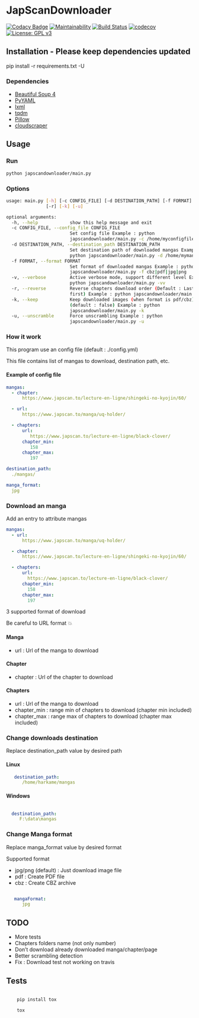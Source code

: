# JapScanDownloader

[![Codacy Badge](https://api.codacy.com/project/badge/Grade/acf59998d8a743188d5f7ef058010ffa)](https://www.codacy.com/manual/Harkame/JapScanDownloader?utm_source=github.com&amp;utm_medium=referral&amp;utm_content=Harkame/JapScanDownloader&amp;utm_campaign=Badge_Grade)
[![Maintainability](https://api.codeclimate.com/v1/badges/eb654455df609c6fd1a2/maintainability)](https://codeclimate.com/github/Harkame/JapScanDownloader/maintainability)
[![Build Status](https://travis-ci.org/Harkame/JapScanDownloader.svg?branch=master)](https://travis-ci.org/Harkame/JapScanDownloader)
[![codecov](https://codecov.io/gh/Harkame/JapScanDownloader/branch/master/graph/badge.svg)](https://codecov.io/gh/Harkame/JapScanDownloader)
[![License: GPL v3](https://img.shields.io/badge/License-GPLv3-blue.svg)](https://www.gnu.org/licenses/gpl-3.0)

## Installation - Please keep dependencies updated

pip install -r requirements.txt -U

### Dependencies

  -   [Beautiful Soup 4](https://www.crummy.com/software/BeautifulSoup/bs4/doc/)
  -   [PyYAML](https://github.com/yaml/pyyaml)
  -    [lxml](https://github.com/lxml/lxml.git)
  -    [tqdm](https://github.com/tqdm/tqdm)
  -    [Pillow](https://github.com/python-pillow/Pillow.git)
  -    [cloudscraper](https://github.com/VeNoMouS/cloudscraper)

## Usage

### Run

``` bash
python japscandownloader/main.py
```

### Options

``` bash
usage: main.py [-h] [-c CONFIG_FILE] [-d DESTINATION_PATH] [-f FORMAT] [-v]
               [-r] [-k] [-u]

optional arguments:
  -h, --help            show this help message and exit
  -c CONFIG_FILE, --config_file CONFIG_FILE
                        Set config file Example : python
                        japscandownloader/main.py -c /home/myconfigfile.yml
  -d DESTINATION_PATH, --destination_path DESTINATION_PATH
                        Set destination path of downloaded mangas Example :
                        python japscandownloader/main.py -d /home/mymangas/
  -f FORMAT, --format FORMAT
                        Set format of downloaded mangas Example : python
                        japscandownloader/main.py -f cbz|pdf|jpg|png
  -v, --verbose         Active verbose mode, support different level Example :
                        python japscandownloader/main.py -vv
  -r, --reverse         Reverse chapters download order (Default : Last to
                        first) Example : python japscandownloader/main.py -r
  -k, --keep            Keep downloaded images (when format is pdf/cbz)
                        (default : false) Example : python
                        japscandownloader/main.py -k
  -u, --unscramble      Force unscrambling Example : python
                        japscandownloader/main.py -u
```

### How it work

This program use an config file (default : ./config.yml)

This file contains list of mangas to download, destination path, etc.

#### Example of config file

``` yaml
mangas:
  - chapter:
      https://www.japscan.to/lecture-en-ligne/shingeki-no-kyojin/60/

  - url:
      https://www.japscan.to/manga/uq-holder/

  - chapters:
      url:
         https://www.japscan.to/lecture-en-ligne/black-clover/
      chapter_min:
         158
      chapter_max:
         197

destination_path:
  ./mangas/

manga_format:
  jpg
```

### Download an manga

Add an entry to attribute mangas

``` yml
mangas:
  - url:
      https://www.japscan.to/manga/uq-holder/

  - chapter:
      https://www.japscan.to/lecture-en-ligne/shingeki-no-kyojin/60/

  - chapters:
      url:
        https://www.japscan.to/lecture-en-ligne/black-clover/
      chapter_min:
        158
      chapter_max:
        197
```

3 supported format of download

Be careful to URL format :boom:

#### Manga

-   url : Url of the manga to download

#### Chapter

-   chapter : Url of the chapter to download

#### Chapters

-   url : Url of the manga to download
-   chapter_min : range min of chapters to download (chapter min included)
-   chapter_max : range max of chapters to download (chapter max included)

### Change downloads destination

Replace destination_path value by desired path

#### Linux

``` yml
   destination_path:
      /home/harkame/mangas
```

#### Windows

 ``` yml

   destination_path:
      F:\data\mangas
```

### Change Manga format

Replace manga_format value by desired format

Supported format

-   jpg/png (default) : Just download image file
-   pdf : Create PDF file
-   cbz : Create CBZ archive

``` yml

   mangaFormat:
      jpg
```

## TODO
-   More tests
-   Chapters folders name (not only number)
-   Don’t download already downloaded manga/chapter/page
-   Better scrambling detection
-   Fix : Download test not working on travis

## Tests

 ``` bash

     pip install tox

     tox
```
